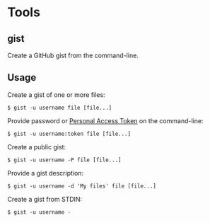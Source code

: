 # Tools

## gist

Create a GitHub gist from the command-line.

## Usage

Create a gist of one or more files:
```
$ gist -u username file [file...]
```

Provide password or [Personal Access Token](https://help.github.com/articles/creating-a-personal-access-token-for-the-command-line/)
on the command-line:
```
$ gist -u username:token file [file...]
```

Create a public gist:
```
$ gist -u username -P file [file...]
```

Provide a gist description:
```
$ gist -u username -d 'My files' file [file...]
```

Create a gist from STDIN:
```
$ gist -u username -
```

